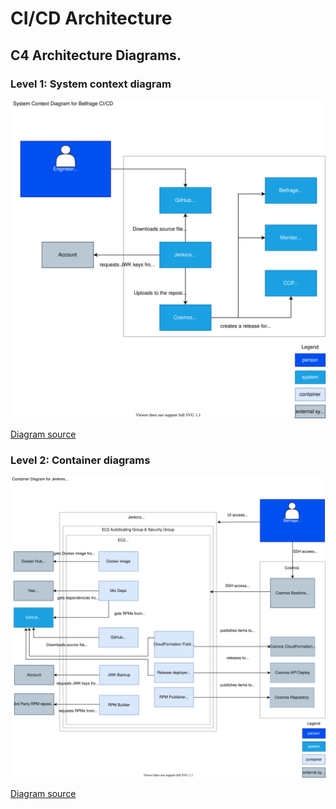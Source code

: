 # CI/CD Architecture

## C4 Architecture Diagrams.

### Level 1: System context diagram

![c4-level-1](../img/architecture/c4-cicd-level-1.svg)

[Diagram source](../source/architecture/c4-cicd-level-1.drawio)

### Level 2: Container diagrams

![c4-level-2](../img/architecture/c4-cicd-level-2-jenkins.svg)

[Diagram source](../source/architecture/c4-cicd-level-2-jenkins.drawio)
